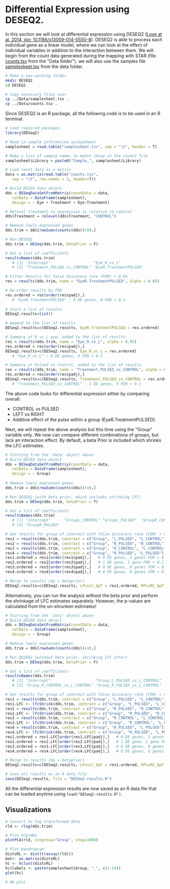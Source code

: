 # Differential Expression using DESEQ2.
In this section we will look at differential expression using DESEQ2 ([Love at al. 2014, doi: 10.1186/s13059-014-0550-8](https://genomebiology.biomedcentral.com/articles/10.1186/s13059-014-0550-8)).  DESEQ2 is able to process each individual gene as a linear model, where we can look at the effect of individual variables in addition to the interaction between them.  We will begin from the count data generated during the mapping with STAR (file [counts.tsv](./Data/counts.tsv) from the "Data folder").  we will also use the samples file [samplesheet.tsv](./Data/samplesheet.tsv) from the data folder.
```bash
# Make a new working folder
mkdir DESEQ2
cd DESEQ2

# Copy necessary files over
cp ../Data/samplesheet.tsv .
cp ../Data/counts.tsv .
```

Since DESEQ2 is an R package, all the following code is to be used in an R terminal.
```R
# Load required packages
library(DESeq2)

# Read in sample information spreadsheet
samplesheet = read.table("samplesheet.tsv", sep = "\t", header = T)

# Make a list of sample names to match those in the counts file
samplesheet$Library = paste0("Sample_", samplesheet$Library)

# Load count data as a matrix
data = as.matrix(read.table("counts.tsv", 
   sep = "\t", row.names = 1, header=T))

# Build DESEQ data object
dds = DESeqDataSetFromMatrix(countData = data,
   colData = DataFrame(samplesheet),
   design = ~ Eye + Treatment + Eye:Treatment)

# Relevel treatment to expression is relative to control
dds$Treatment = relevel(dds$Treatment, "CONTROL")

# Remove lowly expressed genes
dds.trim = dds[rowSums(counts(dds))>10,]

# Run DESEQ2
dds.trim = DESeq(dds.trim, betaPrior = F)

# Get a list of coefficients
resultsNames(dds.trim)
   # [1] "Intercept"                   "Eye_R_vs_L"                 
   # [3] "Treatment_PULSED_vs_CONTROL" "EyeR.TreatmentPULSED" 

# Filter Results for false discovery rate (FDR) < 0.05
res = results(dds.trim, name = "EyeR.TreatmentPULSED", alpha = 0.05)

# Re-order results by FDR
res.ordered = res[order(res$padj),]
   # "EyeR.TreatmentPULSED" : 0 DE genes, 0 FDR < 0.1
   
# Start a list of results.
DESeq2.results=list()

# Append to the list of results
DESeq2.results=c(DESeq2.results, EyeR.TreatmentPULSED = res.ordered)

# Summary of R vs L eye, added to the list of results.
res = results(dds.trim, name = "Eye_R_vs_L", alpha = 0.05)
res.ordered = res[order(res$padj),]
DESeq2.results=c(DESeq2.results, Eye_R_vs_L = res.ordered)
   # "Eye_R_vs_L" : 0 DE genes, 0 FDR < 0.1

# Summary of Pulsed vs Control, added to the list of results.
res = results(dds.trim, name = "Treatment_PULSED_vs_CONTROL", alpha = 0.05)
res.ordered = res[order(res$padj),]
DESeq2.results=c(DESeq2.results, Treatment_PULSED_vs_CONTROL = res.ordered)
   # "Treatment_PULSED_vs_CONTROL" : 1 DE genes, 5 FDR < 0.1
```
The above code looks for differential expression either by comparing overall:
- CONTROL vs PULSED
- LEFT vs RIGHT
- Additive effect of the pulse within a group (EyeR.TreatmentPULSED).


Next, we will repeat the above analysis but this time using the "Group" variable only.  We now can compare different combinations of groups, but lack an interaction effect.  By default, a beta Prior is included which shrinks the LFC estimates.
```R
# Starting from the 'data' object above
# Build DESEQ data object
dds = DESeqDataSetFromMatrix(countData = data,
   colData = DataFrame(samplesheet),
   design = ~ Group)
   
# Remove lowly expressed genes
dds.trim = dds[rowSums(counts(dds))>10,]

# Run DESEQ2 (with beta prior, which includes shrinking LFC)
dds.trim = DESeq(dds.trim, betaPrior = T)

# Get a list of coefficients
resultsNames(dds.trim)
   # [1] "Intercept"      "GroupL_CONTROL" "GroupL_PULSED"  "GroupR_CONTROL"
   # [5] "GroupR_PULSED"

# Get results for group of interest with false discovery rate (FDR) < 0.05, then append to results
res1 = results(dds.trim, contrast = c("Group", "L_PULSED", "L_CONTROL"), alpha = 0.05)
res2 = results(dds.trim, contrast = c("Group", "R_PULSED", "R_CONTROL"), alpha = 0.05)
res3 = results(dds.trim, contrast = c("Group", "R_CONTROL", "L_CONTROL"), alpha = 0.05)
res4 = results(dds.trim, contrast = c("Group", "R_PULSED", "L_PULSED"), alpha = 0.05)
res1.ordered = res1[order(res1$padj),]   # 0 DE genes, 2 genes FDR < 0.1
res2.ordered = res2[order(res2$padj),]   # 1 DE gene, 1 gene FDR < 0.1
res3.ordered = res3[order(res3$padj),]   # 0 DE genes, 0 genes FDR < 0.1
res4.ordered = res4[order(res4$padj),]   # 0 DE genes, 0 genes FDR < 0.1

# Merge to results (bp = betaprior)
DESeq2.results=c(DESeq2.results, LPvsLC_bpT = res1.ordered, RPvsRC_bpT = res2.ordered, RCvsLC_bpT = res3.ordered, RPvsLP_bpT = res4.ordered)
```
Alternatively, you can run the analysis without the beta prior and perform the shrinkage of LFC estimates separately.  However, the p-values are calculated from the un-shrunken estimates!
```R
# Starting from the 'data' object above
# Build DESEQ data object
dds = DESeqDataSetFromMatrix(countData = data,
   colData = DataFrame(samplesheet),
   design = ~ Group)

# Remove lowly expressed genes
dds.trim = dds[rowSums(counts(dds))>10,]

# Run DESEQ2 (without beta prior, shrinking LFC after)
dds.trim = DESeq(dds.trim, betaPrior = F)

# Get a list of coefficients
resultsNames(dds.trim)
   # [1] "Intercept"                    "Group_L_PULSED_vs_L_CONTROL" 
   # [3] "Group_R_CONTROL_vs_L_CONTROL" "Group_R_PULSED_vs_L_CONTROL"

# Get results for group of interest with false discovery rate (FDR) < 0.05, then append to results
res1 = results(dds.trim, contrast = c("Group", "L_PULSED", "L_CONTROL"), alpha = 0.05)
res1.LFC <- lfcShrink(dds.trim, contrast = c("Group", "L_PULSED", "L_CONTROL"), res = res1)
res2 = results(dds.trim, contrast = c("Group", "R_PULSED", "R_CONTROL"), alpha = 0.05)
res2.LFC <- lfcShrink(dds.trim, contrast = c("Group", "R_PULSED", "R_CONTROL"), res = res2)
res3 = results(dds.trim, contrast = c("Group", "R_CONTROL", "L_CONTROL"), alpha = 0.05)
res3.LFC <- lfcShrink(dds.trim, contrast = c("Group", "R_CONTROL", "L_CONTROL"), res = res3)
res4 = results(dds.trim, contrast = c("Group", "R_PULSED", "L_PULSED"), alpha = 0.05)
res4.LFC <- lfcShrink(dds.trim, contrast = c("Group", "R_PULSED", "L_PULSED"), res = res4)
res1.ordered = res1.LFC[order(res1.LFC$padj),]   # 0 DE genes, 2 genes FDR < 0.1
res2.ordered = res2.LFC[order(res2.LFC$padj),]   # 1 DE gene, 1 gene FDR < 0.1
res3.ordered = res3.LFC[order(res3.LFC$padj),]   # 0 DE genes, 0 genes FDR < 0.1
res4.ordered = res4.LFC[order(res4.LFC$padj),]   # 0 DE genes, 0 genes FDR < 0.1

# Merge to results (bp = betaprior)
DESeq2.results=c(DESeq2.results, LPvsLC_bpF = res1.ordered, RPvsRC_bpF = res2.ordered, RCvsLC_bpF = res3.ordered, RPvsLP_bpF = res4.ordered)

# Save all results as an R data file
save(DESeq2.results, file = "DESeq2-results.R")
```
All the differential expression results are now saved as an R data file that can be loaded anytime using `load("DESeq2-results.R")`.
 
## Visualizations
```R
# Convert to log transformed data
rld <- rlog(dds.trim)

# Plot PCA/MDS
plotPCA(rld, intgroup="Group", ntop=1000)

# Plot Dendrogram
distsRL <- dist(t(assay(rld)))
mat<- as.matrix(distsRL)
hc <- hclust(distsRL)
hc$labels <- paste(samplesheet$Group, "_", c(1:24))
plot(hc)

# MA plot
```
